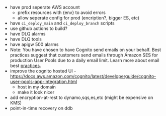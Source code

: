 - have prod seperate AWS account
  - prefix resources with {env} to avoid errors
  - allow seperate config for prod (encription?, bigger ES, etc)
- have `ci_deploy_main` and `ci_deploy_branch` scripts
- use github actions to build?
- have DLQ alarms
- have DLQ tools
- have apigw 500 alarms
- Note: You have chosen to have Cognito send emails on your behalf. Best practices suggest that customers send emails through Amazon SES for production User Pools due to a daily email limit. Learn more about email best [practices](https://docs.aws.amazon.com/cognito/latest/developerguide/signing-up-users-in-your-app.html).
- improve the cognito hosted UI - https://docs.aws.amazon.com/cognito/latest/developerguide/cognito-user-pools-app-integration.html
  - host in my domain
  - make it look nicer
- add encryption-at-rest to dynamo,sqs,es,etc (might be expensive on KMS)
- point-in-time recovery on ddb
